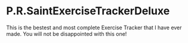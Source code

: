 # P.R.SaintExerciseTrackerDeluxe
This is the bestest and most complete Exercise Tracker that I have ever made. You will not be disappointed with this one!
